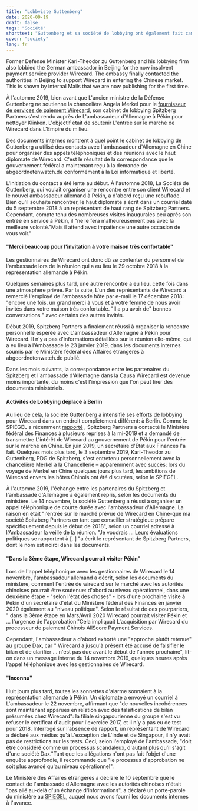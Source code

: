 ```yaml
---
title: "Lobbyiste Guttenberg"
date: 2020-09-19
draft: false
tags: "Société"
shorttext: "Guttenberg et sa société de lobbying ont également fait campagne pour le fournisseur de services de paiement désormais insolvable Wirecard avec l'ambassadeur d'Allemagne à Pékin."
cover: "society"
lang: fr
---
```


Former Defense Minister Karl-Theodor zu Guttenberg and his lobbying firm also lobbied the German ambassador in Beijing for the now insolvent payment service provider Wirecard. The embassy finally contacted the authorities in Beijing to support Wirecard in entering the Chinese market. This is shown by internal Mails that we are now publishing for the first time.

À l'automne 2019, bien avant que L'ancien ministre de la Défense Guttenberg ne soutienne la chancelière Angela Merkel pour le [fournisseur de services de paiement Wirecard](https://fragdenstaat.de/dokumente/7397-aa-dokumente-wirecard/ "Unterlagen zur Causa Wirecard im Zusammenhang mit Karl-Theodor zu Guttenberg und/oder der Firma Spitzberg Partners"), son cabinet de lobbying Spitzberg Partners s'est rendu auprès de L'ambassadeur d'Allemagne à Pékin pour nettoyer Klinken. L'objectif était de soutenir L'entrée sur le marché de Wirecard dans L'Empire du milieu.

Des documents internes montrent à quel point le cabinet de lobbying de Guttenberg a utilisé des contacts avec l'ambassadeur d'Allemagne en Chine pour organiser des appels téléphoniques et des réunions avec le haut diplomate de Wirecard. C'est le résultat de la correspondance que le gouvernement fédéral a maintenant reçu à la demande de abgeordnetenwatch.de conformément à la Loi informatique et liberté.

L'initiation du contact a été lente au début. À l'automne 2018, La Société de Guttenberg, qui voulait organiser une rencontre entre son client Wirecard et le nouvel ambassadeur allemand à Pékin, a d'abord reçu une rebuffade. Bien qu'il souhaite rencontrer, le haut diplomate a écrit dans un courriel daté du 5 septembre 2018 à un représentant de haut rang de Spitzberg Partners.  Cependant, compte tenu des nombreuses visites inaugurales peu après son entrée en service à Pékin, il "ne le fera malheureusement pas avec la meilleure volonté."Mais il attend avec impatience une autre occasion de vous voir."

#### "Merci beaucoup pour l'invitation à votre maison très confortable"
 
Les gestionnaires de Wirecard ont donc dû se contenter du personnel de l'ambassade lors de la réunion qui a eu lieu le 29 octobre 2018 à la représentation allemande à Pékin. 

Quelques semaines plus tard, une autre rencontre a eu lieu, cette fois dans une atmosphère privée. Par la suite, L'un des représentants de Wirecard a remercié l'employé de l'ambassade hôte par e-mail le 17 décembre 2018: "encore une fois, un grand merci à vous et à votre femme de nous avoir invités dans votre maison très confortable. "Il a pu avoir de" bonnes conversations " avec certains des autres invités.   

Début 2019, Spitzberg Partners a finalement réussi à organiser la rencontre personnelle espérée avec L'ambassadeur d'Allemagne à Pékin pour Wirecard. Il n'y a pas d'informations détaillées sur la réunion elle-même, qui a eu lieu à l'Ambassade le 23 janvier 2019, dans les documents internes soumis par le Ministère fédéral des Affaires étrangères à abgeordnetenwatch.de publié.

Dans les mois suivants, la correspondance entre les partenaires du Spitzberg et l'ambassade d'Allemagne dans la Causa Wirecard est devenue moins importante, du moins c'est l'impression que l'on peut tirer des documents ministériels.

#### Activités de Lobbying déplacé à Berlin
Au lieu de cela, la société Guttenberg a intensifié ses efforts de lobbying pour Wirecard dans un endroit complètement différent: à Berlin. Comme le SPIEGEL a récemment [rapporté](https://www.spiegel.de/politik/deutschland/wirecard-karl-theodor-zu-guttenbergs-firma-machte-lobbyarbeit-bei-der-bundesregierung-a-572b02d7-d3a4-4388-90e6-2779af9e478c?sara_ecid=soci_upd_KsBF0AFjflf0DZCxpPYDCQgO1dEMph "Guttenberg setzte sich bei der Bundesregierung für Wirecard ein")
, Spitzberg Partners a contacté le Ministère fédéral des Finances à plusieurs reprises à la mi-2019 et a demandé de transmettre L'intérêt de Wirecard au gouvernement de Pékin pour l'entrée sur le marché en Chine. En juin 2019, un secrétaire d'État aux Finances l'a fait. Quelques mois plus tard, le 3 septembre 2019, Karl-Theodor zu Guttenberg, PDG de Spitzberg, s'est entretenu personnellement avec la chancelière Merkel à la Chancellerie – apparemment avec succès: lors du voyage de Merkel en Chine quelques jours plus tard, les ambitions de Wirecard envers les hôtes Chinois ont été discutées, selon le SPIEGEL.

À l'automne 2019, l'échange entre les partenaires du Spitzberg et l'ambassade d'Allemagne a également repris, selon les documents du ministère. Le 14 novembre, la société Guttenberg a réussi à organiser un appel téléphonique de courte durée avec l'ambassadeur d'Allemagne. La raison en était "l'entrée sur le marché prévue de Wirecard en Chine-que ma société Spitzberg Partners en tant que conseiller stratégique prépare spécifiquement depuis le début de 2018", selon un courriel adressé à l'Ambassadeur la veille de la réunion. "Je voudrais ... Leurs évaluations politiques se rapportent à [..] "a écrit le représentant de Spitzberg Partners, dont le nom est noirci dans les documents.

#### "Dans la 3ème étape, Wirecard pourrait visiter Pékin"

Lors de l'appel téléphonique avec les gestionnaires de Wirecard le 14 novembre, l'ambassadeur allemand a décrit, selon les documents du ministère, comment l'entrée de wirecard sur le marché avec les autorités chinoises pourrait être soutenue: d'abord au niveau opérationnel, dans une deuxième étape - "selon l'état des choses" - lors d'une prochaine visite à Pékin d'un secrétaire d'état du Ministère fédéral des Finances en janvier 2020 également au "niveau politique". Selon le résultat de ces pourparlers, " dans la 3ème étape en Mars/Avril 2020 Wirecard pourrait visiter Pékin et ... l'urgence de l'approbation."Cela impliquait L'acquisition par Wirecard du processeur de paiement Chinois AllScore Payment Services.

Cependant, l'ambassadeur a d'abord exhorté une "approche plutôt retenue" au groupe Dax, car " Wirecard a jusqu'à présent été accusé de falsifier le bilan et de clarifier ... n'est pas due avant le début de l'année prochaine", lit-on dans un message interne du 14 novembre 2019, quelques heures après l'appel téléphonique avec les gestionnaires de Wirecard.

#### "Inconnu"

Huit jours plus tard, toutes les sonnettes d'alarme sonnaient à la représentation allemande à Pékin. Un diplomate a envoyé un courriel à L'ambassadeur le 22 novembre, affirmant que "de nouvelles incohérences sont maintenant apparues en relation avec des falsifications de bilan présumées chez Wirecard": la filiale singapourienne du groupe s'est vu refuser le certificat d'audit pour l'exercice 2017, et il n'y a pas eu de test pour 2018. Interrogé sur l'absence de rapport, un représentant de Wirecard a déclaré aux médias qu'à L'exception de L'Inde et de Singapour, il n'y avait pas de restrictions sur les tests. Ceci, selon l'employé de l'ambassade, "doit être considéré comme un processus scandaleux, d'autant plus qu'il s'agit d'une société Dax."Tant que les allégations n'ont pas fait l'objet d'une enquête approfondie, il recommande que "le processus d'approbation ne soit plus avancé qu'au niveau opérationnel".

Le Ministère des Affaires étrangères a déclaré le 10 septembre que le contact de l'ambassade d'Allemagne avec les autorités chinoises n'était "pas allé au-delà d'un échange d'informations", a déclaré un porte-parole du ministère au [SPIEGEL](https://www.spiegel.de/wirtschaft/karl-theodor-zu-guttenberg-lobbyierte-in-china-fuer-wirecard-a-00000000-0002-0001-0000-000172993210 "Guttenberg lobbyierte in China für Wirecard"), auquel nous avons fourni les documents internes à l'avance.
